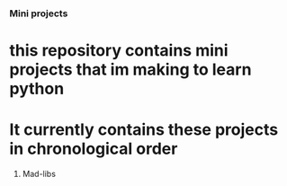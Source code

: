 ### Mini projects
# this repository contains mini projects that im making to learn python


# It currently contains these projects in chronological order
1. Mad-libs